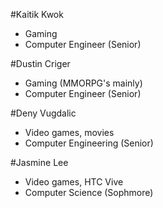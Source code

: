 #Kaitik Kwok

* Gaming
* Computer Engineer (Senior)

#Dustin Criger

* Gaming (MMORPG's mainly)
* Computer Engineer (Senior)

#Deny Vugdalic

* Video games, movies
* Computer Engineering (Senior)

#Jasmine Lee

* Video games, HTC Vive
* Computer Science (Sophmore)


